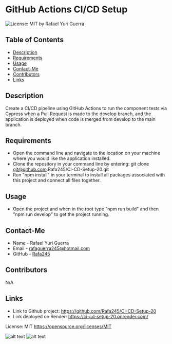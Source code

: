 # GitHub Actions CI/CD Setup 
  ![License: MIT](https://img.shields.io/badge/License-MIT-yellow.svg)
  by Rafael Yuri Guerra
  ## Table of Contents
  * [Description](#description)
  * [Requirements](#requirements)
  * [Usage](#usage)
  * [Contact-Me](#contact-me)
  * [Contributors](#contributors)
  * [Links](#links)
  ## Description
   Create a CI/CD pipeline using GitHub Actions to run the component tests via Cypress when a Pull Request is made to the develop branch, and the application is deployed when code is merged from develop to the main branch.
  ## Requirements
  * Open the command line and navigate to the location on your machine where you would like the application installed.
  * Clone the repository in your command line by entering: git clone git@github.com:Rafa245/CI-CD-Setup-20.git
  * Run "npm install" in your terminal to install all packages associated with this project and connect all files together.
  ## Usage
  * Open the project and when in the root type "npm run build" and then "npm run develop" to get the project running.
  ## Contact-Me
  * Name - Rafael Yuri Guerra
  * Email - rafaguerra245@hotmail.com
  * GitHub - [Rafa245](https://github.com/Rafa245)
  ## Contributors
  N/A
  ## Links
  * Link to Github project: https://github.com/Rafa245/CI-CD-Setup-20
  * Link deployed on Render: https://ci-cd-setup-20.onrender.com/

  License: MIT 
  https://opensource.org/licenses/MIT
  
 ![alt text](<client/public/Screenshot 2025-03-21 at 8.27.02 PM.png>)
 ![alt text](<client/public/Screenshot 2025-03-21 at 8.27.47 PM.png>)